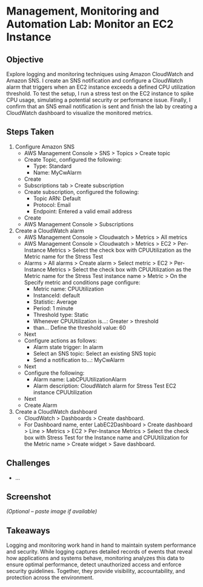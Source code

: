 # Management, Monitoring and Automation Lab: Monitor an EC2 Instance

## Objective
Explore logging and monitoring techniques using Amazon CloudWatch and Amazon SNS. I create an SNS notification and configure a CloudWatch alarm that triggers when an EC2 instance exceeds a defined CPU utilization threshold. To test the setup, I run a stress test on the EC2 instance to spike CPU usage, simulating a potential security or performance issue. Finally, I confirm that an SNS email notification is sent and finish the lab by creating a CloudWatch dashboard to visualize the monitored metrics.

## Steps Taken
1. Configure Amazon SNS
   - AWS Management Console > SNS >  Topics > Create topic
   - Create Topic, configured the following:
     - Type: Standard
     - Name: MyCwAlarm
   - Create
   - Subscriptions tab > Create subscription
   - Create subscription, configured the following:
     - Topic ARN: Default
     - Protocol: Email
     - Endpoint: Entered a valid email address
   - Create
   - AWS Management Console > Subscriptions
2. Create a CloudWatch alarm
   - AWS Management Console > Cloudwatch > Metrics > All metrics
   - AWS Management Console > Cloudwatch > Metrics > EC2 > Per-Instance Metrics > Select the check box with CPUUtilization as the Metric name for the Stress Test
   - Alarms > All alarms > Create alarm > Select metric > EC2 > Per-Instance Metrics > Select the check box with CPUUtilization as the Metric name for the Stress Test instance name > Metric > On the Specify metric and conditions page configure:
     - Metric name: CPUUtilization
     - InstanceId: default
     - Statistic: Average
     - Period: 1 minute
     - Threshold type: Static
     - Whenever CPUUtilization is...: Greater > threshold
     - than... Define the threshold value: 60
    - Next
    - Configure actions as follows:
      - Alarm state trigger: In alarm
      - Select an SNS topic: Select an existing SNS topic
      - Send a notification to...: MyCwAlarm
     - Next
     - Configure the following:
       - Alarm name: LabCPUUtilizationAlarm
       - Alarm description: CloudWatch alarm for Stress Test EC2 instance CPUUtilization
     - Next
     - Create Alarm
4. Create a CloudWatch dashboard
   - CloudWatch > Dashboards > Create dashboard.
   - For Dashboard name, enter LabEC2Dashboard > Create dashboard > Line > Metrics > EC2 > Per-Instance Metrics > Select the check box with Stress Test for the Instance name and CPUUtilization for the Metric name > Create widget > Save dashboard.

## Challenges
- ...

## Screenshot
_(Optional – paste image if available)_

## Takeaways
Logging and monitoring work hand in hand to maintain system performance and security. While logging captures detailed records of events that reveal how applications and systems behave, monitoring analyzes this data to ensure optimal performance, detect unauthorized access and enforce security guidelines. Together, they provide visibility, accountability, and protection across the environment.
